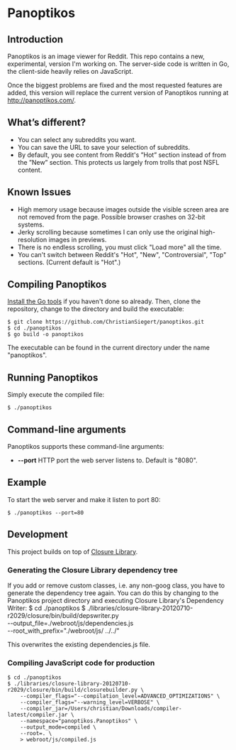 # Panoptikos

## Introduction

Panoptikos is an image viewer for Reddit. This repo contains a new, experimental, version I'm working on. The server-side code is written in Go, the client-side heavily relies on JavaScript.

Once the biggest problems are fixed and the most requested features are added, this version will replace the current version of Panoptikos running at http://panoptikos.com/.

## What’s different?

* You can select any subreddits you want.
* You can save the URL to save your selection of subreddits.
* By default, you see content from Reddit's ”Hot” section instead of from the ”New” section. This protects us largely from trolls that post NSFL content.

## Known Issues

* High memory usage because images outside the visible screen area are not removed from the page. Possible browser crashes on 32-bit systems.
* Jerky scrolling because sometimes I can only use the original high-resolution images in previews.
* There is no endless scrolling, you must click "Load more" all the time.
* You can't switch between Reddit's "Hot", "New", "Controversial", "Top" sections. (Current default is "Hot".)

## Compiling Panoptikos

[Install the Go tools](http://golang.org/doc/install) if you haven't done so already. Then, clone the repository, change to the directory and build the executable:

	$ git clone https://github.com/ChristianSiegert/panoptikos.git
	$ cd ./panoptikos
	$ go build -o panoptikos

The executable can be found in the current directory under the name "panoptikos".

## Running Panoptikos

Simply execute the compiled file:

	$ ./panoptikos

## Command-line arguments

Panoptikos supports these command-line arguments:

* **--port** HTTP port the web server listens to. Default is "8080".

## Example

To start the web server and make it listen to port 80:

	$ ./panoptikos --port=80

## Development

This project builds on top of [Closure Library](https://developers.google.com/closure/library/).

### Generating the Closure Library dependency tree

If you add or remove custom classes, i.e. any non-goog class, you have to generate the dependency tree again. You can do this by changing to the Panoptikos project directory and executing Closure Library's Dependency Writer:
	$ cd ./panoptikos
	$ ./libraries/closure-library-20120710-r2029/closure/bin/build/depswriter.py \
		--output_file=./webroot/js/dependencies.js \
		--root_with_prefix="./webroot/js/ ../../"

This overwrites the existing dependencies.js file.

### Compiling JavaScript code for production

	$ cd ./panoptikos
	$ ./libraries/closure-library-20120710-r2029/closure/bin/build/closurebuilder.py \
		--compiler_flags="--compilation_level=ADVANCED_OPTIMIZATIONS" \
		--compiler_flags="--warning_level=VERBOSE" \
		--compiler_jar=/Users/christian/Downloads/compiler-latest/compiler.jar \
		--namespace="panoptikos.Panoptikos" \
		--output_mode=compiled \
		--root=. \
		> webroot/js/compiled.js

